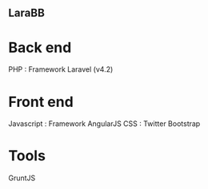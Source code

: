 ## LaraBB


# Back end

PHP : Framework Laravel (v4.2)


# Front end

Javascript : Framework AngularJS
CSS : Twitter Bootstrap


# Tools

GruntJS
